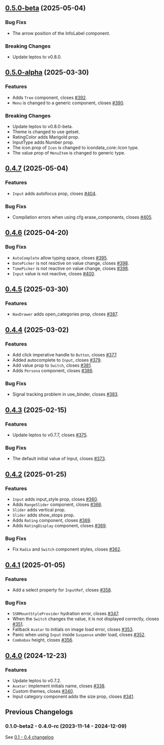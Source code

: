 ## [0.5.0-beta](https://github.com/thaw-ui/thaw/compare/v0.5.0-alpha...v0.5.0-beta) (2025-05-04)

### Bug Fixs

* The arrow position of the InfoLabel component.
 
### Breaking Changes

* Update leptos to v0.8.0.

## [0.5.0-alpha](https://github.com/thaw-ui/thaw/compare/v0.4.5...v0.5.0-alpha) (2025-03-30)

### Features

* Adds `Tree` component, closes [#392](https://github.com/thaw-ui/thaw/pull/392).
* `Menu` is changed to a generic component, closes [#390](https://github.com/thaw-ui/thaw/pull/390).
 
### Breaking Changes

* Update leptos to v0.8.0-beta.
* Theme is changed to use getset.
* RatingColor adds Marigold prop.
* InputType adds Number prop.
* The icon prop of `Icon` is changed to icondata_core::Icon type.
* The value prop of `MenuItem` is changed to generic type.

## [0.4.7](https://github.com/thaw-ui/thaw/compare/v0.4.6...v0.4.7) (2025-05-04)

### Features

* `Input` adds autofocus prop, closes [#404](https://github.com/thaw-ui/thaw/pull/404).

### Bug Fixs

* Compilation errors when using cfg erase_components, closes [#405](https://github.com/thaw-ui/thaw/pull/405).

## [0.4.6](https://github.com/thaw-ui/thaw/compare/v0.4.5...v0.4.6) (2025-04-20)

### Bug Fixs

* `AutoComplete` allow typing space, closes [#395](https://github.com/thaw-ui/thaw/pull/395).
* `DatePicker` is not reactive on value change, closes [#398](https://github.com/thaw-ui/thaw/pull/398).
* `TimePicker` is not reactive on value change, closes [#398](https://github.com/thaw-ui/thaw/pull/398).
* `Input` value is not reactive, closes [#400](https://github.com/thaw-ui/thaw/pull/400).

## [0.4.5](https://github.com/thaw-ui/thaw/compare/v0.4.4...v0.4.5) (2025-03-30)

### Features

* `NavDrawer` adds open_categories prop, closes [#387](https://github.com/thaw-ui/thaw/pull/387).

## [0.4.4](https://github.com/thaw-ui/thaw/compare/v0.4.3...v0.4.4) (2025-03-02)

### Features

* Add click imperative handle to `Button`, closes [#377](https://github.com/thaw-ui/thaw/pull/377).
* Added autocomplete to `Input`, closes [#379](https://github.com/thaw-ui/thaw/pull/379).
* Add value prop to `Switch`, closes [#381](https://github.com/thaw-ui/thaw/pull/381).
* Adds `Persona` component, closes [#386](https://github.com/thaw-ui/thaw/pull/386).

### Bug Fixs

* Signal tracking problem in use_binder, closes [#383](https://github.com/thaw-ui/thaw/pull/383).

## [0.4.3](https://github.com/thaw-ui/thaw/compare/v0.4.2...v0.4.3) (2025-02-15)

### Features

* Update leptos to v0.7.7, closes [#375](https://github.com/thaw-ui/thaw/pull/375).

### Bug Fixs

* The default initial value of Input, closes [#373](https://github.com/thaw-ui/thaw/pull/373).

## [0.4.2](https://github.com/thaw-ui/thaw/compare/v0.4.1...v0.4.2) (2025-01-25)

### Features

* `Input` adds input_style prop, closes [#360](https://github.com/thaw-ui/thaw/pull/360).
* Adds `RangeSlider` component, closes [#366](https://github.com/thaw-ui/thaw/pull/366).
* `Slider` adds vertical prop.
* `Slider` adds show_stops prop.
* Adds `Rating` component, closes [#369](https://github.com/thaw-ui/thaw/pull/369).
* Adds `RatingDisplay` component, closes [#369](https://github.com/thaw-ui/thaw/pull/369).

### Bug Fixs

* Fix `Radio` and `Switch` component styles, closes [#362](https://github.com/thaw-ui/thaw/pull/362).

## [0.4.1](https://github.com/thaw-ui/thaw/compare/v0.4.0...v0.4.1) (2025-01-05)

### Features

* Add a select property for `InputRef`, closes [#358](https://github.com/thaw-ui/thaw/pull/358).

### Bug Fixs

* `SSRMountStyleProvider` hydration error, closes [#347](https://github.com/thaw-ui/thaw/pull/347).
* When the `Switch` changes the value, it is not displayed correctly, closes [#351](https://github.com/thaw-ui/thaw/pull/351).
* Fallback `Avatar` to initials on image load error, closes [#353](https://github.com/thaw-ui/thaw/pull/353).
* Panic when using `Input` inside `Suspense` under load, closes [#352](https://github.com/thaw-ui/thaw/pull/352).
* `Combobox` height, closes [#356](https://github.com/thaw-ui/thaw/pull/356).

## [0.4.0](https://github.com/thaw-ui/thaw/compare/v0.4.0-rc...v0.4.0) (2024-12-23)

### Features

- Update leptos to v0.7.2.
- `Avatar`: implement initials name, closes [#338](https://github.com/thaw-ui/thaw/pull/338).
- Custom themes, closes [#340](https://github.com/thaw-ui/thaw/pull/340).
- Input category component adds the size prop, closes [#341](https://github.com/thaw-ui/thaw/pull/341).

## Previous Changelogs

### 0.1.0-beta2 - 0.4.0-rc (2023-11-14 - 2024-12-09)

See [0.1 - 0.4 changelog](./changelogs/CHANGELOG-0.1-0.4.md)
